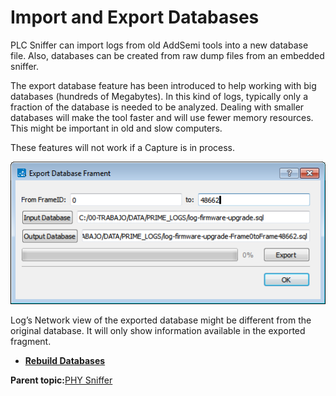 # Import and Export Databases

PLC Sniffer can import logs from old AddSemi tools into a new database file. Also, databases can be created from raw dump files from an embedded sniffer.

The export database feature has been introduced to help working with big databases \(hundreds of Megabytes\). In this kind of logs, typically only a fraction of the database is needed to be analyzed. Dealing with smaller databases will make the tool faster and will use fewer memory resources. This might be important in old and slow computers.

These features will not work if a Capture is in process.

![](GUID-836B6144-034D-4E42-91F7-68B40A2F889E-low.png "Export Database Fragment Dialog")

Log’s Network view of the exported database might be different from the original database. It will only show information available in the exported fragment.

-   **[Rebuild Databases](GUID-C2CB215D-3AE9-443C-BA05-01CC14A67100.md)**  


**Parent topic:**[PHY Sniffer](GUID-DE964FB2-4D50-4330-8A62-08DDE4711A8E.md)

